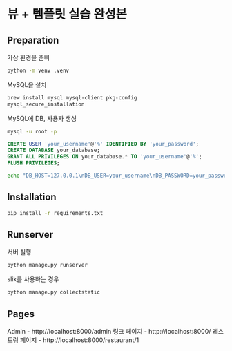 # 뷰 + 템플릿 실습 완성본

## Preparation

가상 환경을 준비

```bash
python -m venv .venv
```

MySQL을 설치

```bash
brew install mysql mysql-client pkg-config
mysql_secure_installation
```

MySQL에 DB, 사용자 생성

```bash
mysql -u root -p

```

```sql
CREATE USER 'your_username'@'%' IDENTIFIED BY 'your_password';
CREATE DATABASE your_database;
GRANT ALL PRIVILEGES ON your_database.* TO 'your_username'@'%';
FLUSH PRIVILEGES;
```

```bash
echo "DB_HOST=127.0.0.1\nDB_USER=your_username\nDB_PASSWORD=your_password\nDB_NAME=your_database" > .env
```

## Installation

```bash
pip install -r requirements.txt
```

## Runserver

서버 실행

```bash
python manage.py runserver
```

slik를 사용하는 경우

```bash
python manage.py collectstatic
```

## Pages
Admin - http://localhost:8000/admin
링크 페이지 - http://localhost:8000/
레스토링 페이지 - http://localhost:8000/restaurant/1
